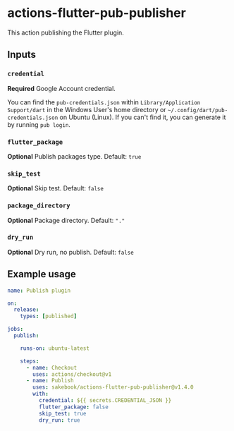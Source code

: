 # actions-flutter-pub-publisher

This action publishing the Flutter plugin.

## Inputs

### `credential`

**Required** Google Account credential.

You can find the `pub-credentials.json` within `Library/Application Support/dart` in the Windows User's home directory or `~/.config/dart/pub-credentials.json` on Ubuntu (Linux).
If you can't find it, you can generate it by running `pub login`.

### `flutter_package`

**Optional** Publish packages type. Default: `true`

### `skip_test`

**Optional** Skip test. Default: `false`

### `package_directory`

**Optional** Package directory. Default: `"."`

### `dry_run`

**Optional** Dry run, no publish. Default: `false`

## Example usage

```yaml
name: Publish plugin

on:
  release:
    types: [published]

jobs:
  publish:

    runs-on: ubuntu-latest

    steps:
      - name: Checkout
        uses: actions/checkout@v1
      - name: Publish
        uses: sakebook/actions-flutter-pub-publisher@v1.4.0
        with:
          credential: ${{ secrets.CREDENTIAL_JSON }}
          flutter_package: false
          skip_test: true
          dry_run: true
```

